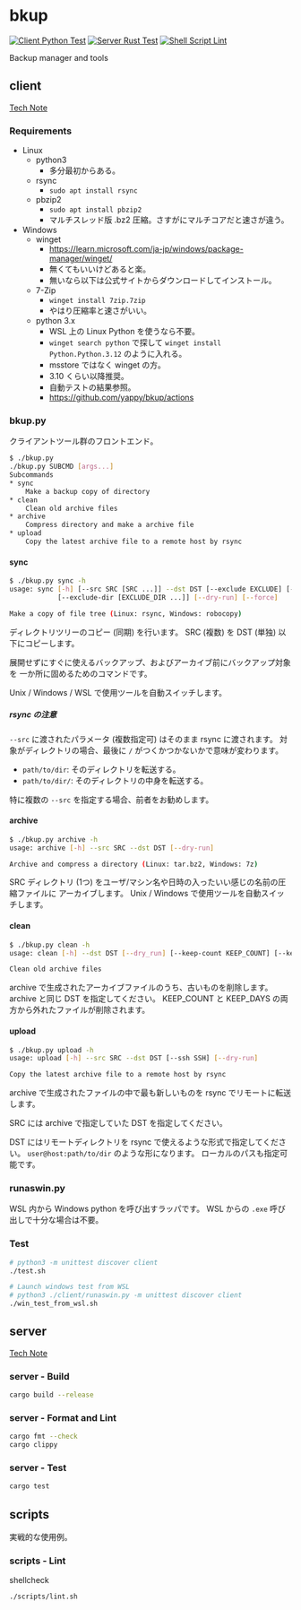 # bkup

[![Client Python Test](https://github.com/yappy/bkup/actions/workflows/python.yaml/badge.svg)](https://github.com/yappy/bkup/actions/workflows/python.yaml)
[![Server Rust Test](https://github.com/yappy/bkup/actions/workflows/rust.yaml/badge.svg)](https://github.com/yappy/bkup/actions/workflows/rust.yaml)
[![Shell Script Lint](https://github.com/yappy/bkup/actions/workflows/sh.yaml/badge.svg)](https://github.com/yappy/bkup/actions/workflows/sh.yaml)

Backup manager and tools

## client

[Tech Note](note/client.md)

### Requirements

* Linux
  * python3
    * 多分最初からある。
  * rsync
    * `sudo apt install rsync`
  * pbzip2
    * `sudo apt install pbzip2`
    * マルチスレッド版 .bz2 圧縮。さすがにマルチコアだと速さが違う。
* Windows
  * winget
    * <https://learn.microsoft.com/ja-jp/windows/package-manager/winget/>
    * 無くてもいいけどあると楽。
    * 無いなら以下は公式サイトからダウンロードしてインストール。
  * 7-Zip
    * `winget install 7zip.7zip`
    * やはり圧縮率と速さがいい。
  * python 3.x
    * WSL 上の Linux Python を使うなら不要。
    * `winget search python` で探して `winget install Python.Python.3.12`
      のように入れる。
    * msstore ではなく winget の方。
    * 3.10 くらい以降推奨。
    * 自動テストの結果参照。
    * <https://github.com/yappy/bkup/actions>

### bkup.py

クライアントツール群のフロントエンド。

```sh
$ ./bkup.py
./bkup.py SUBCMD [args...]
Subcommands
* sync
    Make a backup copy of directory
* clean
    Clean old archive files
* archive
    Compress directory and make a archive file
* upload
    Copy the latest archive file to a remote host by rsync
```

#### sync

```sh
$ ./bkup.py sync -h
usage: sync [-h] [--src SRC [SRC ...]] --dst DST [--exclude EXCLUDE] [--exclude-file [EXCLUDE_FILE ...]]
            [--exclude-dir [EXCLUDE_DIR ...]] [--dry-run] [--force]

Make a copy of file tree (Linux: rsync, Windows: robocopy)
```

ディレクトリツリーのコピー (同期) を行います。
SRC (複数) を DST (単独) 以下にコピーします。

展開せずにすぐに使えるバックアップ、およびアーカイブ前にバックアップ対象を
一か所に固めるためのコマンドです。

Unix / Windows / WSL で使用ツールを自動スイッチします。

##### rsync の注意

`--src` に渡されたパラメータ (複数指定可) はそのまま rsync に渡されます。
対象がディレクトリの場合、最後に `/` がつくかつかないかで意味が変わります。

* `path/to/dir`: そのディレクトリを転送する。
* `path/to/dir/`: そのディレクトリの中身を転送する。

特に複数の `--src` を指定する場合、前者をお勧めします。

#### archive

```sh
$ ./bkup.py archive -h
usage: archive [-h] --src SRC --dst DST [--dry-run]

Archive and compress a directory (Linux: tar.bz2, Windows: 7z)
```

SRC ディレクトリ (1つ) をユーザ/マシン名や日時の入ったいい感じの名前の圧縮ファイルに
アーカイブします。
Unix / Windows で使用ツールを自動スイッチします。

#### clean

```sh
$ ./bkup.py clean -h
usage: clean [-h] --dst DST [--dry_run] [--keep-count KEEP_COUNT] [--keep-days KEEP_DAYS]

Clean old archive files
```

archive で生成されたアーカイブファイルのうち、古いものを削除します。
archive と同じ DST を指定してください。
KEEP_COUNT と KEEP_DAYS の両方から外れたファイルが削除されます。

#### upload

```sh
$ ./bkup.py upload -h
usage: upload [-h] --src SRC --dst DST [--ssh SSH] [--dry-run]

Copy the latest archive file to a remote host by rsync
```

archive で生成されたファイルの中で最も新しいものを rsync でリモートに転送します。

SRC には archive で指定していた DST を指定してください。

DST にはリモートディレクトリを rsync で使えるような形式で指定してください。
`user@host:path/to/dir` のような形になります。
ローカルのパスも指定可能です。

### runaswin.py

WSL 内から Windows python を呼び出すラッパです。
WSL からの `.exe` 呼び出しで十分な場合は不要。

### Test

```sh
# python3 -m unittest discover client
./test.sh

# Launch windows test from WSL
# python3 ./client/runaswin.py -m unittest discover client
./win_test_from_wsl.sh
```

## server

[Tech Note](note/server.md)

### server - Build

```sh
cargo build --release
```

### server - Format and Lint

```sh
cargo fmt --check
cargo clippy
```

### server - Test

```sh
cargo test
```

## scripts

実戦的な使用例。

### scripts - Lint

shellcheck

```sh
./scripts/lint.sh
```

